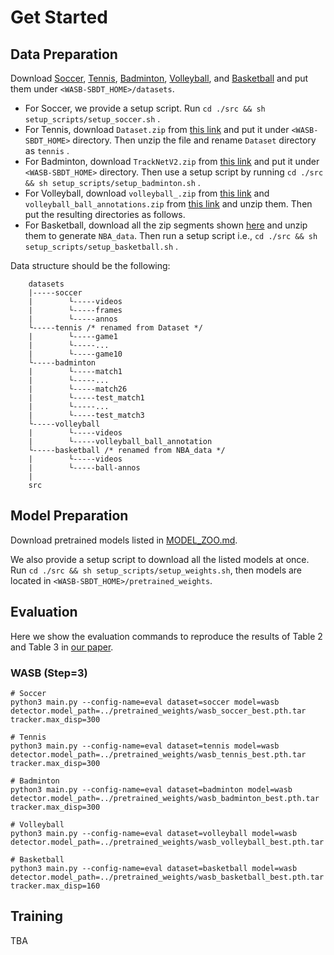 # Get Started

## Data Preparation

Download [Soccer](https://pspagnolo.jimdofree.com/download/), [Tennis](https://nol.cs.nctu.edu.tw:234/open-source/TrackNet), [Badminton](https://nol.cs.nctu.edu.tw:234/open-source/TrackNetv2), [Volleyball](https://github.com/mostafa-saad/deep-activity-rec), and [Basketball](https://ruiyan1995.github.io/SAM.html) and put them under ```<WASB-SBDT_HOME>/datasets```.

- For Soccer, we provide a setup script. Run ```cd ./src && sh setup_scripts/setup_soccer.sh``` .
- For Tennis, download ```Dataset.zip``` from [this link](https://nycu1-my.sharepoint.com/:u:/g/personal/tik_m365_nycu_edu_tw/ETCr6-M0e1VDhGCdMbvljcsBu31AJTO5xa_1cW8pHa7niA?e=55tLJ9) and put it under ```<WASB-SBDT_HOME>``` directory. Then unzip the file and rename ```Dataset``` directory as ```tennis``` .
- For Badminton, download ```TrackNetV2.zip``` from [this link](https://nycu1-my.sharepoint.com/:u:/g/personal/tik_m365_nycu_edu_tw/EWisYhAiai9Ju7L-tQp0ykEBZJd9VQkKqsFrjcqqYIDP-g?e=S0AB1Z) and put it under ```<WASB-SBDT_HOME>``` directory. Then use a setup script by running ```cd ./src && sh setup_scripts/setup_badminton.sh``` .
- For Volleyball, download ```volleyball_.zip``` from [this link](https://drive.google.com/drive/folders/1rmsrG1mgkwxOKhsr-QYoi9Ss92wQmCOS?usp=sharing) and ```volleyball_ball_annotations.zip``` from [this link](https://drive.google.com/file/d/1urZpZiiepC85JD1u3VeURgUpztRgI0yl/edit) and unzip them. Then put the resulting directories as follows.
- For Basketball, download all the zip segments shown [here](https://ruiyan1995.github.io/SAM.html) and unzip them to generate ```NBA_data```. Then run a setup script i.e., ```cd ./src && sh setup_scripts/setup_basketball.sh``` .

Data structure should be the following:

```
    datasets
    |-----soccer
    |        └-----videos
    |        └-----frames
    |        └-----annos
    └-----tennis /* renamed from Dataset */
    |        └-----game1
    |        └-----...
    |        └-----game10
    └-----badminton 
    |        └-----match1
    |        └-----...
    |        └-----match26
    |        └-----test_match1
    |        └-----...
    |        └-----test_match3
    └-----volleyball
    |        └-----videos
    |        └-----volleyball_ball_annotation
    └-----basketball /* renamed from NBA_data */
    |        └-----videos
    |        └-----ball-annos
    |
    src
```

## Model Preparation

Download pretrained models listed in [MODEL_ZOO.md](./MODEL_ZOO.md).

We also provide a setup script to download all the listed models at once. Run ```cd ./src && sh setup_scripts/setup_weights.sh```, then models are located in ```<WASB-SBDT_HOME>/pretrained_weights```.

## Evaluation 

Here we show the evaluation commands to reproduce the results of Table 2 and Table 3 in [our paper](https://arxiv.org/abs/2311.05237).

### WASB (Step=3)

```
# Soccer
python3 main.py --config-name=eval dataset=soccer model=wasb detector.model_path=../pretrained_weights/wasb_soccer_best.pth.tar tracker.max_disp=300

# Tennis
python3 main.py --config-name=eval dataset=tennis model=wasb detector.model_path=../pretrained_weights/wasb_tennis_best.pth.tar tracker.max_disp=300

# Badminton
python3 main.py --config-name=eval dataset=badminton model=wasb detector.model_path=../pretrained_weights/wasb_badminton_best.pth.tar tracker.max_disp=300

# Volleyball
python3 main.py --config-name=eval dataset=volleyball model=wasb detector.model_path=../pretrained_weights/wasb_volleyball_best.pth.tar

# Basketball
python3 main.py --config-name=eval dataset=basketball model=wasb detector.model_path=../pretrained_weights/wasb_basketball_best.pth.tar tracker.max_disp=160
```

## Training

TBA

